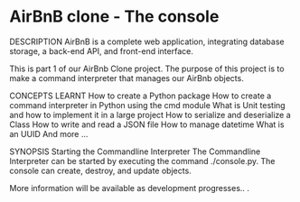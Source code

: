 # AirBnB clone - The console

DESCRIPTION
AirBnB is a complete web application, integrating database storage, a back-end API, and front-end interface.

This is part 1 of our AirBnb Clone project. The purpose of this project is to make a command interpreter that manages our AirBnb objects.

CONCEPTS LEARNT
How to create a Python package
How to create a command interpreter in Python using the cmd module
What is Unit testing and how to implement it in a large project
How to serialize and deserialize a Class
How to write and read a JSON file
How to manage datetime
What is an UUID
And more ...

SYNOPSIS
Starting the Commandline Interpreter
The Commandline Interpreter can be started by executing the command ./console.py. The console can create, destroy, and update objects.


More information will be available as development progresses..
.
